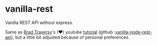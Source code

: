 # vanilla-rest
 Vanilla REST API without express.

Same as [Brad Traversy](https://www.youtube.com/channel/UC29ju8bIPH5as8OGnQzwJyA)'s (♥) youtube [tutorial](https://www.youtube.com/watch?v=_1xa8Bsho6A) (github: [vanilla-node-rest-api](https://github.com/bradtraversy/vanilla-node-rest-api)), but a little bit adjusted because of personal preferences.
